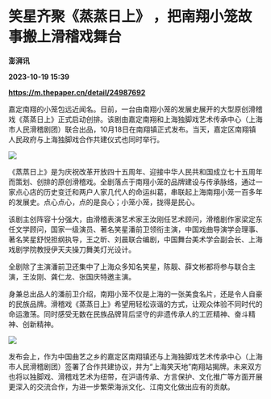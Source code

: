 # 笑星齐聚《蒸蒸日上》 ，把南翔小笼故事搬上滑稽戏舞台
**澎湃讯**

**2023-10-19 15:39**

**https://m.thepaper.cn/detail/24987692**

嘉定南翔的小笼包远近闻名。日前，一台由南翔小笼的发展史展开的大型原创滑稽戏《蒸蒸日上》正式启动创排。该剧由嘉定南翔和上海独脚戏艺术传承中心（上海市人民滑稽剧团）联合出品，10月18日在南翔镇正式发布。当天，嘉定区南翔镇人民政府与上海独脚戏合作共建仪式也同时举行。

![](https://imagecloud.thepaper.cn/thepaper/image/274/761/584.png)

《蒸蒸日上》是为庆祝改革开放四十五周年、迎接中华人民共和国成立七十五周年而策划、创排的原创滑稽戏。全剧落点于南翔小笼的品牌建设与传承脉络，通过一家点心店的历史变迁和两户人家几代人的命运纠葛，串联起上海南翔小笼一百多年的发展史。点心点心，点的是良心；小笼小笼，拢得是民心。

该剧主创阵容十分强大，由滑稽表演艺术家王汝刚任艺术顾问，滑稽剧作家梁定东任文学顾问，国家一级演员、著名笑星潘前卫领衔主演，中国戏曲导演学会理事、著名笑星舒悦担纲执导，王之昕、刘晨联合编剧，中国舞台美术学会副会长、上海戏剧学院教授伊天夫操刀舞美灯光设计。

全剧除了主演潘前卫还集中了上海众多知名笑星，陈靓、薛文彬都将参与联合主演，王汝刚、龚仁龙、张国庆特邀主演。

身兼总出品人的潘前卫介绍，南翔小笼不仅是上海的一张美食名片，还是令人自豪的民族品牌。滑稽戏《蒸蒸日上》希望用轻松诙谐的方式，让观众体验不同时代的命运激荡。同时感受无数在民族品牌背后坚守的非遗传承人的工匠精神、奋斗精神、创新精神。

![](https://imagecloud.thepaper.cn/thepaper/image/274/761/585.png)

发布会上，作为中国曲艺之乡的嘉定区南翔镇还与上海独脚戏艺术传承中心（上海市人民滑稽剧团）签署了合作共建协议，并为“上海笑天地”南翔站揭牌。未来双方也将以独脚戏、滑稽戏艺术为纽带，在沪语传承、方言保护、文化推广等方面开展更深入的交流合作，为进一步繁荣海派文化、江南文化做出应有的贡献。